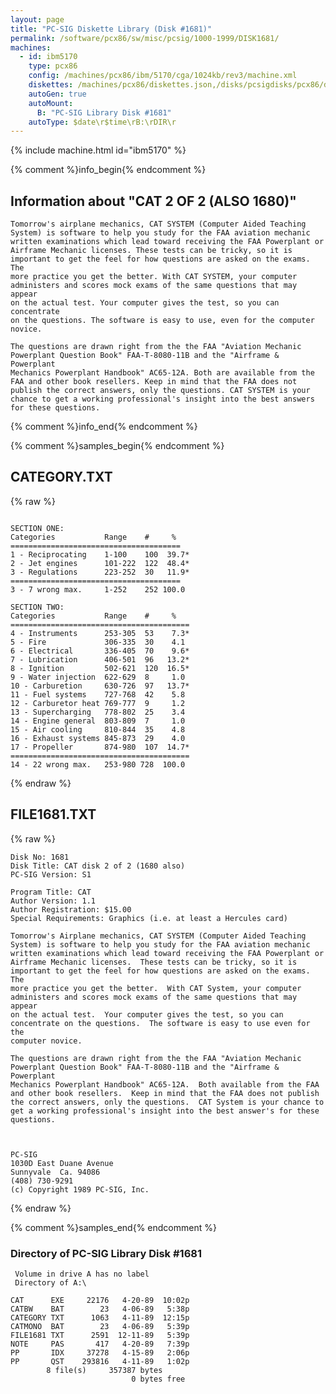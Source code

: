```yaml
---
layout: page
title: "PC-SIG Diskette Library (Disk #1681)"
permalink: /software/pcx86/sw/misc/pcsig/1000-1999/DISK1681/
machines:
  - id: ibm5170
    type: pcx86
    config: /machines/pcx86/ibm/5170/cga/1024kb/rev3/machine.xml
    diskettes: /machines/pcx86/diskettes.json,/disks/pcsigdisks/pcx86/diskettes.json
    autoGen: true
    autoMount:
      B: "PC-SIG Library Disk #1681"
    autoType: $date\r$time\rB:\rDIR\r
---
```


{% include machine.html id="ibm5170" %}

{% comment %}info_begin{% endcomment %}

## Information about "CAT 2 OF 2 (ALSO 1680)"

    Tomorrow's airplane mechanics, CAT SYSTEM (Computer Aided Teaching
    System) is software to help you study for the FAA aviation mechanic
    written examinations which lead toward receiving the FAA Powerplant or
    Airframe Mechanic licenses. These tests can be tricky, so it is
    important to get the feel for how questions are asked on the exams. The
    more practice you get the better. With CAT SYSTEM, your computer
    administers and scores mock exams of the same questions that may appear
    on the actual test. Your computer gives the test, so you can concentrate
    on the questions. The software is easy to use, even for the computer
    novice.
    
    The questions are drawn right from the the FAA "Aviation Mechanic
    Powerplant Question Book" FAA-T-8080-11B and the "Airframe & Powerplant
    Mechanics Powerplant Handbook" AC65-12A. Both are available from the
    FAA and other book resellers. Keep in mind that the FAA does not
    publish the correct answers, only the questions. CAT SYSTEM is your
    chance to get a working professional's insight into the best answers
    for these questions.
{% comment %}info_end{% endcomment %}

{% comment %}samples_begin{% endcomment %}

## CATEGORY.TXT

{% raw %}
```

SECTION ONE:
Categories           Range    #     %
======================================
1 - Reciprocating    1-100    100  39.7*
2 - Jet engines      101-222  122  48.4*
3 - Regulations      223-252  30   11.9*
======================================
3 - 7 wrong max.     1-252    252 100.0

SECTION TWO:
Categories           Range    #     %
========================================
4 - Instruments      253-305  53    7.3*
5 - Fire             306-335  30    4.1
6 - Electrical       336-405  70    9.6*
7 - Lubrication      406-501  96   13.2*
8 - Ignition         502-621  120  16.5*
9 - Water injection  622-629  8     1.0
10 - Carburetion     630-726  97   13.7*
11 - Fuel systems    727-768  42    5.8
12 - Carburetor heat 769-777  9     1.2
13 - Supercharging   778-802  25    3.4
14 - Engine general  803-809  7     1.0
15 - Air cooling     810-844  35    4.8
16 - Exhaust systems 845-873  29    4.0
17 - Propeller       874-980  107  14.7*
========================================
14 - 22 wrong max.   253-980 728  100.0
```
{% endraw %}

## FILE1681.TXT

{% raw %}
```
Disk No: 1681                                                           
Disk Title: CAT disk 2 of 2 (1680 also)                                 
PC-SIG Version: S1                                                      
                                                                        
Program Title: CAT                                                      
Author Version: 1.1                                                     
Author Registration: $15.00                                             
Special Requirements: Graphics (i.e. at least a Hercules card)          
                                                                        
Tomorrow's Airplane mechanics, CAT SYSTEM (Computer Aided Teaching      
System) is software to help you study for the FAA aviation mechanic     
written examinations which lead toward receiving the FAA Powerplant or  
Airframe Mechanic licenses.  These tests can be tricky, so it is        
important to get the feel for how questions are asked on the exams.  The
more practice you get the better.  With CAT System, your computer       
administers and scores mock exams of the same questions that may appear 
on the actual test.  Your computer gives the test, so you can           
concentrate on the questions.  The software is easy to use even for the 
computer novice.                                                        
                                                                        
The questions are drawn right from the the FAA "Aviation Mechanic       
Powerplant Question Book" FAA-T-8080-11B and the "Airframe & Powerplant 
Mechanics Powerplant Handbook" AC65-12A.  Both available from the FAA   
and other book resellers.  Keep in mind that the FAA does not publish   
the correct answers, only the questions.  CAT System is your chance to  
get a working professional's insight into the best answer's for these   
questions.                                                              
                                                                        
                                                                        
                                                                        
PC-SIG                                                                  
1030D East Duane Avenue                                                 
Sunnyvale  Ca. 94086                                                    
(408) 730-9291                                                          
(c) Copyright 1989 PC-SIG, Inc.                                         
```
{% endraw %}

{% comment %}samples_end{% endcomment %}

### Directory of PC-SIG Library Disk #1681

     Volume in drive A has no label
     Directory of A:\

    CAT      EXE     22176   4-20-89  10:02p
    CATBW    BAT        23   4-06-89   5:38p
    CATEGORY TXT      1063   4-11-89  12:15p
    CATMONO  BAT        23   4-06-89   5:39p
    FILE1681 TXT      2591  12-11-89   5:39p
    NOTE     PAS       417   4-20-89   7:39p
    PP       IDX     37278   4-15-89   2:06p
    PP       QST    293816   4-11-89   1:02p
            8 file(s)     357387 bytes
                               0 bytes free
